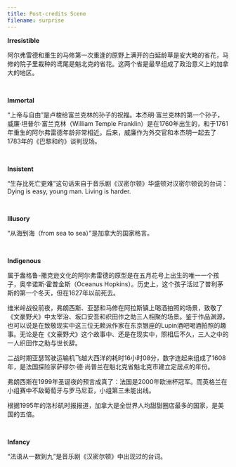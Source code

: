 ```yaml
---
title: Post-credits Scene
filename: surprise
--- 
```


**Irresistible**

阿尔弗雷德和重生的马修第一次重逢的原野上满开的白延龄草是安大略的省花，马修的院子里栽种的鸢尾是魁北克的省花。这两个省是最早组成了政治意义上的加拿大的地区。

&nbsp;

**Immortal**

“上帝与自由”是卢梭给富兰克林的孙子的祝福。本杰明·富兰克林的第一个孙子，威廉·坦普尔·富兰克林（William Temple Franklin）是在1760年出生的，和于1761年重生的阿尔弗雷德年龄非常相近。后来，威廉作为外交官和本杰明一起去了1783年的《巴黎和约》谈判现场。

&nbsp;

**Insistent**

“生存比死亡更难”这句话来自于音乐剧《汉密尔顿》华盛顿对汉密尔顿说的台词：Dying is easy, young man. Living is harder.

&nbsp;

**Illusory**

“从海到海（from sea to sea）”是加拿大的国家格言。

&nbsp;

**Indigenous**

属于盎格鲁-撒克逊文化的阿尔弗雷德的原型是在五月花号上出生的唯一一个孩子，奥辛诺斯·霍普金斯（Oceanus Hopkins）。历史上，这个孩子活过了普利茅斯的第一个冬天，但在1627年以前死去。

维米岭战役前夜，弗朗西斯、亚瑟和马修在阿拉斯镇上喝酒拍照的场景，致敬了《文豪野犬》中太宰治、坂口安吾和织田作之助三人相聚的场景。鉴于作品渊源，也可以说是在致敬现实中这三位无赖派作家在东京银座的Lupin酒吧喝酒拍照的趣事。无论是在《文豪野犬》这个故事中、还是在现实中，照相后不久，三人之中的一人织田作之助与世长辞。

二战时期亚瑟驾驶运输机飞越大西洋的耗时16小时08分，数字连起来组成了1608年，是法国探险家萨缪尔·德·尚普兰在魁北克省魁北克市建立定居点的年份。

弗朗西斯在1999年圣诞夜的预言成真了：法国是2000年欧洲杯冠军。而英格兰在小组赛中不敌葡萄牙与罗马尼亚，小组第三未能出线。

根据1995年的洛杉矶时报报道，加拿大是全世界人均甜甜圈店最多的国家，是美国的五倍。

&nbsp;

**Infancy**

“法语从一数到九”是音乐剧《汉密尔顿》中出现过的台词。

